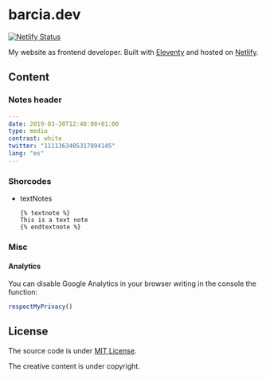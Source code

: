 # barcia.dev
[![Netlify Status](https://api.netlify.com/api/v1/badges/9d3ac719-7f44-4adb-a64b-70bd361a3f9d/deploy-status)](https://app.netlify.com/sites/barciadev/deploys)

My website as frontend developer. Built with [Eleventy](https://www.11ty.io) and hosted on [Netlify](https://www.netlify.com/).

## Content

### Notes header
```yaml
---
date: 2019-03-30T12:48:08+01:00
type: media
contrast: white
twitter: "1111363405317894145"
lang: "es"
---
```


### Shorcodes
* textNotes
  ```
  {% textnote %}
  This is a text note
  {% endtextnote %}
  ```


### Misc
#### Analytics
You can disable Google Analytics in your browser writing in the console the function:
```js
respectMyPrivacy()
```


## License
The source code is under [MIT License](https://github.com/barcia/bramework/blob/master/LICENSE).

The creative content is under copyright.
